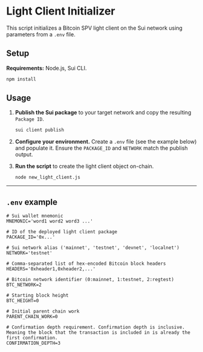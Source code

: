 # Light Client Initializer

This script initializes a Bitcoin SPV light client on the Sui network using parameters from a `.env` file.

## Setup

**Requirements:** Node.js, Sui CLI.

```bash
npm install
```

## Usage

1.  **Publish the Sui package** to your target network and copy the resulting `Package ID`.

    ```bash
    sui client publish
    ```

2.  **Configure your environment.** Create a `.env` file (see the example below) and populate it. Ensure the `PACKAGE_ID` and `NETWORK` match the publish output.

3.  **Run the script** to create the light client object on-chain.

    ```bash
    node new_light_client.js
    ```

---

## `.env` example

```dotenv
# Sui wallet mnemonic
MNEMONIC='word1 word2 word3 ...'

# ID of the deployed light client package
PACKAGE_ID='0x...'

# Sui network alias ('mainnet', 'testnet', 'devnet', 'localnet')
NETWORK='testnet'

# Comma-separated list of hex-encoded Bitcoin block headers
HEADERS='0xheader1,0xheader2,...'

# Bitcoin network identifier (0:mainnet, 1:testnet, 2:regtest)
BTC_NETWORK=2

# Starting block height
BTC_HEIGHT=0

# Initial parent chain work
PARENT_CHAIN_WORK=0

# Confirmation depth requirement. Confirmation depth is inclusive. Meaning the block that the transaction is included in is already the first confirmation.
CONFIRMATION_DEPTH=3
```
